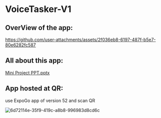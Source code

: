 ﻿# VoiceTasker-V1

## OverView of the app:



https://github.com/user-attachments/assets/2f036eb8-6197-487f-b5e7-80e6282fc587


## All about this app:
[Mini Project PPT.pptx](https://github.com/user-attachments/files/18585494/Mini.Project.PPT.pptx)

## App hosted at QR:
use ExpoGo app of version 52 and scan QR

![6d72114e-35f9-419c-a8b8-996983d8cd6c](https://github.com/user-attachments/assets/ba11fa1f-73c1-4bd3-bf69-861af4bec60e)

